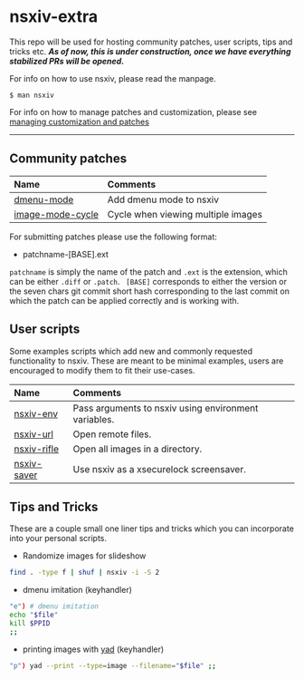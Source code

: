 # nsxiv-extra

This repo will be used for hosting community patches, user scripts, tips and
tricks etc. ***As of now, this is under construction, once we have everything
stabilized PRs will be opened.***

For info on how to use nsxiv, please read the manpage.

    $ man nsxiv

For info on how to manage patches and customization, please see [managing
customization and patches](CUSTOMIZATION.md)

- - -

## Community patches

| Name | Comments |
| :--  | :--      |
| [dmenu-mode](patches/dmenu-mode) | Add dmenu mode to nsxiv |
| [image-mode-cycle](patches/image-mode-cycle) | Cycle when viewing multiple images |

For submitting patches please use the following format:

* patchname-[BASE].ext

`patchname` is simply the name of the patch and `.ext` is the extension, which
can be either `.diff` or `.patch`. ` [BASE]` corresponds to either the version
or the seven chars git commit short hash corresponding to the last commit on
which the patch can be applied correctly and is working with.

## User scripts

Some examples scripts which add new and commonly requested functionality to
nsxiv. These are meant to be minimal examples, users are encouraged to modify
them to fit their use-cases.

| Name | Comments |
| :--  | :--      |
| [nsxiv-env](scripts/nsxiv-env) | Pass arguments to nsxiv using environment variables. |
| [nsxiv-url](scripts/nsxiv-url) | Open remote files. |
| [nsxiv-rifle](scripts/nsxiv-rifle) | Open all images in a directory. |
| [nsxiv-saver](scripts/nsxiv-saver) | Use nsxiv as a xsecurelock screensaver. |

## Tips and Tricks

These are a couple small one liner tips and tricks which you can incorporate into your personal scripts.

* Randomize images for slideshow

```sh
find . -type f | shuf | nsxiv -i -S 2
```

* dmenu imitation (keyhandler)

```sh
"e") # dmenu imitation
echo "$file"
kill $PPID
;;
```

* printing images with [yad](https://github.com/v1cont/yad) (keyhandler)

```sh
"p") yad --print --type=image --filename="$file" ;;
```
